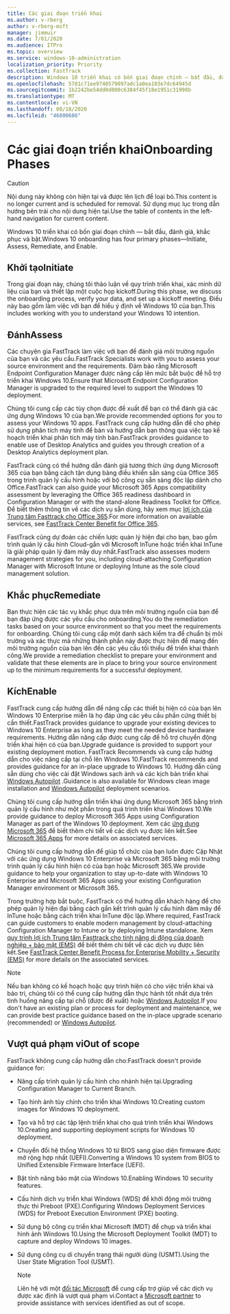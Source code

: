 ```yaml
---
title: Các giai đoạn triển khai
ms.author: v-rberg
author: v-rberg-msft
manager: jimmuir
ms.date: 7/01/2020
ms.audience: ITPro
ms.topic: overview
ms.service: windows-10-administration
localization_priority: Priority
ms.collection: FastTrack
description: Windows 10 triển khai có bốn giai đoạn chính — bắt đầu, đánh giá, khắc phục và bật.
ms.openlocfilehash: 5781c71ee9748579097adc1a0ea103e7dc64945d
ms.sourcegitcommit: 1b2242be54dd0d000c6384f45f18e1951c31998b
ms.translationtype: MT
ms.contentlocale: vi-VN
ms.lasthandoff: 08/18/2020
ms.locfileid: "46800686"
---
```

# <a name="onboarding-phases"></a><span data-ttu-id="e7feb-103">Các giai đoạn triển khai</span><span class="sxs-lookup"><span data-stu-id="e7feb-103">Onboarding Phases</span></span>

> [!CAUTION]
> <span data-ttu-id="e7feb-104">Nội dung này không còn hiện tại và được lên lịch để loại bỏ.</span><span class="sxs-lookup"><span data-stu-id="e7feb-104">This content is no longer current and is scheduled for removal.</span></span> <span data-ttu-id="e7feb-105">Sử dụng mục lục trong dẫn hướng bên trái cho nội dung hiện tại.</span><span class="sxs-lookup"><span data-stu-id="e7feb-105">Use the table of contents in the left-hand navigation for current content.</span></span>

<span data-ttu-id="e7feb-106">Windows 10 triển khai có bốn giai đoạn chính — bắt đầu, đánh giá, khắc phục và bật.</span><span class="sxs-lookup"><span data-stu-id="e7feb-106">Windows 10 onboarding has four primary phases—Initiate, Assess, Remediate, and Enable.</span></span>

## <a name="initiate"></a><span data-ttu-id="e7feb-107">Khởi tạo</span><span class="sxs-lookup"><span data-stu-id="e7feb-107">Initiate</span></span>

<span data-ttu-id="e7feb-108">Trong giai đoạn này, chúng tôi thảo luận về quy trình triển khai, xác minh dữ liệu của bạn và thiết lập một cuộc họp kickoff.</span><span class="sxs-lookup"><span data-stu-id="e7feb-108">During this phase, we discuss the onboarding process, verify your data, and set up a kickoff meeting.</span></span> <span data-ttu-id="e7feb-109">Điều này bao gồm làm việc với bạn để hiểu ý định về Windows 10 của bạn.</span><span class="sxs-lookup"><span data-stu-id="e7feb-109">This includes working with you to understand your Windows 10 intention.</span></span>

## <a name="assess"></a><span data-ttu-id="e7feb-110">Đánh</span><span class="sxs-lookup"><span data-stu-id="e7feb-110">Assess</span></span>

<span data-ttu-id="e7feb-111">Các chuyên gia FastTrack làm việc với bạn để đánh giá môi trường nguồn của bạn và các yêu cầu.</span><span class="sxs-lookup"><span data-stu-id="e7feb-111">FastTrack Specialists work with you to assess your source environment and the requirements.</span></span> <span data-ttu-id="e7feb-112">Đảm bảo rằng Microsoft Endpoint Configuration Manager được nâng cấp lên mức bắt buộc để hỗ trợ triển khai Windows 10.</span><span class="sxs-lookup"><span data-stu-id="e7feb-112">Ensure that Microsoft Endpoint Configuration Manager is upgraded to the required level to support the Windows 10 deployment.</span></span> 

<span data-ttu-id="e7feb-113">Chúng tôi cung cấp các tùy chọn được đề xuất để bạn có thể đánh giá các ứng dụng Windows 10 của bạn.</span><span class="sxs-lookup"><span data-stu-id="e7feb-113">We provide recommended options for you to assess your Windows 10 apps.</span></span> <span data-ttu-id="e7feb-114">FastTrack cung cấp hướng dẫn để cho phép sử dụng phân tích máy tính để bàn và hướng dẫn bạn thông qua việc tạo kế hoạch triển khai phân tích máy tính bàn.</span><span class="sxs-lookup"><span data-stu-id="e7feb-114">FastTrack provides guidance to enable use of Desktop Analytics and guides you through creation of a Desktop Analytics deployment plan.</span></span>

<span data-ttu-id="e7feb-115">FastTrack cũng có thể hướng dẫn đánh giá tương thích ứng dụng Microsoft 365 của bạn bằng cách tận dụng bảng điều khiển sẵn sàng của Office 365 trong trình quản lý cấu hình hoặc với bộ công cụ sẵn sàng độc lập dành cho Office.</span><span class="sxs-lookup"><span data-stu-id="e7feb-115">FastTrack can also guide your Microsoft 365 Apps compatibility assessment by leveraging the Office 365 readiness dashboard in Configuration Manager or with the stand-alone Readiness Toolkit for Office.</span></span> <span data-ttu-id="e7feb-116">Để biết thêm thông tin về các dịch vụ sẵn dùng, hãy xem mục [lợi ích của Trung tâm Fasttrack cho Office 365](O365-fasttrack-benefit-for-office-365.md).</span><span class="sxs-lookup"><span data-stu-id="e7feb-116">For more information on available services, see [FastTrack Center Benefit for Office 365](O365-fasttrack-benefit-for-office-365.md).</span></span> 

<span data-ttu-id="e7feb-117">FastTrack cũng dự đoán các chiến lược quản lý hiện đại cho bạn, bao gồm trình quản lý cấu hình Cloud-gắn với Microsoft InTune hoặc triển khai InTune là giải pháp quản lý đám mây duy nhất.</span><span class="sxs-lookup"><span data-stu-id="e7feb-117">FastTrack also assesses modern management strategies for you, including cloud-attaching Configuration Manager with Microsoft Intune or deploying Intune as the sole cloud management solution.</span></span>

## <a name="remediate"></a><span data-ttu-id="e7feb-118">Khắc phục</span><span class="sxs-lookup"><span data-stu-id="e7feb-118">Remediate</span></span>

<span data-ttu-id="e7feb-119">Bạn thực hiện các tác vụ khắc phục dựa trên môi trường nguồn của bạn để bạn đáp ứng được các yêu cầu cho onboarding.</span><span class="sxs-lookup"><span data-stu-id="e7feb-119">You do the remediation tasks based on your source environment so that you meet the requirements for onboarding.</span></span> <span data-ttu-id="e7feb-120">Chúng tôi cung cấp một danh sách kiểm tra để chuẩn bị môi trường và xác thực mà những thành phần này được thực hiện để mang đến môi trường nguồn của bạn lên đến các yêu cầu tối thiểu để triển khai thành công.</span><span class="sxs-lookup"><span data-stu-id="e7feb-120">We provide a remediation checklist to prepare your environment and validate that these elements are in place to bring your source environment up to the minimum requirements for a successful deployment.</span></span> 

## <a name="enable"></a><span data-ttu-id="e7feb-121">Kích</span><span class="sxs-lookup"><span data-stu-id="e7feb-121">Enable</span></span>

<span data-ttu-id="e7feb-122">FastTrack cung cấp hướng dẫn để nâng cấp các thiết bị hiện có của bạn lên Windows 10 Enterprise miễn là họ đáp ứng các yêu cầu phần cứng thiết bị cần thiết.</span><span class="sxs-lookup"><span data-stu-id="e7feb-122">FastTrack provides guidance to upgrade your existing devices to Windows 10 Enterprise as long as they meet the needed device hardware requirements.</span></span> <span data-ttu-id="e7feb-123">Hướng dẫn nâng cấp được cung cấp để hỗ trợ chuyển động triển khai hiện có của bạn.</span><span class="sxs-lookup"><span data-stu-id="e7feb-123">Upgrade guidance is provided to support your existing deployment motion.</span></span> <span data-ttu-id="e7feb-124">FastTrack Recommends và cung cấp hướng dẫn cho việc nâng cấp tại chỗ lên Windows 10.</span><span class="sxs-lookup"><span data-stu-id="e7feb-124">FastTrack recommends and provides guidance for an in-place upgrade to Windows 10.</span></span> <span data-ttu-id="e7feb-125">Hướng dẫn cũng sẵn dùng cho việc cài đặt Windows sạch ảnh và các kịch bản triển khai [Windows Autopilot](EMS-onboarding-phases.md#windows-autopilot) .</span><span class="sxs-lookup"><span data-stu-id="e7feb-125">Guidance is also available for Windows clean image installation and [Windows Autopilot](EMS-onboarding-phases.md#windows-autopilot) deployment scenarios.</span></span> 

<span data-ttu-id="e7feb-126">Chúng tôi cung cấp hướng dẫn triển khai ứng dụng Microsoft 365 bằng trình quản lý cấu hình như một phần trong quá trình triển khai Windows 10.</span><span class="sxs-lookup"><span data-stu-id="e7feb-126">We provide guidance to deploy Microsoft 365 Apps using Configuration Manager as part of the Windows 10 deployment.</span></span> <span data-ttu-id="e7feb-127">Xem các [ứng dụng Microsoft 365](O365-onboarding-and-migration.md#microsoft-365-apps) để biết thêm chi tiết về các dịch vụ được liên kết.</span><span class="sxs-lookup"><span data-stu-id="e7feb-127">See [Microsoft 365 Apps](O365-onboarding-and-migration.md#microsoft-365-apps) for more details on associated services.</span></span>

<span data-ttu-id="e7feb-128">Chúng tôi cung cấp hướng dẫn để giúp tổ chức của bạn luôn được Cập Nhật với các ứng dụng Windows 10 Enterprise và Microsoft 365 bằng môi trường trình quản lý cấu hình hiện có của bạn hoặc Microsoft 365.</span><span class="sxs-lookup"><span data-stu-id="e7feb-128">We provide guidance to help your organization to stay up-to-date with Windows 10 Enterprise and Microsoft 365 Apps using your existing Configuration Manager environment or Microsoft 365.</span></span>

<span data-ttu-id="e7feb-129">Trong trường hợp bắt buộc, FastTrack có thể hướng dẫn khách hàng để cho phép quản lý hiện đại bằng cách gắn kết trình quản lý cấu hình đám mây để InTune hoặc bằng cách triển khai InTune độc lập.</span><span class="sxs-lookup"><span data-stu-id="e7feb-129">Where required, FastTrack can guide customers to enable modern management by cloud-attaching Configuration Manager to Intune or by deploying Intune standalone.</span></span> <span data-ttu-id="e7feb-130">Xem [quy trình lợi ích Trung tâm Fasttrack cho tính năng di động của doanh nghiệp + bảo mật (EMS)](EMS-fasttrack-process.md) để biết thêm chi tiết về các dịch vụ được liên kết.</span><span class="sxs-lookup"><span data-stu-id="e7feb-130">See [FastTrack Center Benefit Process for Enterprise Mobility + Security (EMS)](EMS-fasttrack-process.md) for more details on the associated services.</span></span>

> [!NOTE]
> <span data-ttu-id="e7feb-131">Nếu bạn không có kế hoạch hoặc quy trình hiện có cho việc triển khai và bảo trì, chúng tôi có thể cung cấp hướng dẫn thực hành tốt nhất dựa trên tình huống nâng cấp tại chỗ (được đề xuất) hoặc [Windows Autopilot](EMS-onboarding-phases.md#windows-autopilot).</span><span class="sxs-lookup"><span data-stu-id="e7feb-131">If you don't have an existing plan or process for deployment and maintenance, we can provide best practice guidance based on the in-place upgrade scenario (recommended) or [Windows Autopilot](EMS-onboarding-phases.md#windows-autopilot).</span></span>

## <a name="out-of-scope"></a><span data-ttu-id="e7feb-132">Vượt quá phạm vi</span><span class="sxs-lookup"><span data-stu-id="e7feb-132">Out of scope</span></span>

<span data-ttu-id="e7feb-133">FastTrack không cung cấp hướng dẫn cho:</span><span class="sxs-lookup"><span data-stu-id="e7feb-133">FastTrack doesn't provide guidance for:</span></span>

- <span data-ttu-id="e7feb-134">Nâng cấp trình quản lý cấu hình cho nhánh hiện tại.</span><span class="sxs-lookup"><span data-stu-id="e7feb-134">Upgrading Configuration Manager to Current Branch.</span></span>
- <span data-ttu-id="e7feb-135">Tạo hình ảnh tùy chỉnh cho triển khai Windows 10.</span><span class="sxs-lookup"><span data-stu-id="e7feb-135">Creating custom images for Windows 10 deployment.</span></span>
- <span data-ttu-id="e7feb-136">Tạo và hỗ trợ các tập lệnh triển khai cho quá trình triển khai Windows 10.</span><span class="sxs-lookup"><span data-stu-id="e7feb-136">Creating and supporting deployment scripts for Windows 10 deployment.</span></span>
- <span data-ttu-id="e7feb-137">Chuyển đổi hệ thống Windows 10 từ BIOS sang giao diện firmware được mở rộng hợp nhất (UEFI).</span><span class="sxs-lookup"><span data-stu-id="e7feb-137">Converting a Windows 10 system from BIOS to Unified Extensible Firmware Interface (UEFI).</span></span>
- <span data-ttu-id="e7feb-138">Bật tính năng bảo mật của Windows 10.</span><span class="sxs-lookup"><span data-stu-id="e7feb-138">Enabling Windows 10 security features.</span></span> 
- <span data-ttu-id="e7feb-139">Cấu hình dịch vụ triển khai Windows (WDS) để khởi động môi trường thực thi Preboot (PXE).</span><span class="sxs-lookup"><span data-stu-id="e7feb-139">Configuring Windows Deployment Services (WDS) for Preboot Execution Environment (PXE) booting.</span></span>
- <span data-ttu-id="e7feb-140">Sử dụng bộ công cụ triển khai Microsoft (MDT) để chụp và triển khai hình ảnh Windows 10.</span><span class="sxs-lookup"><span data-stu-id="e7feb-140">Using the Microsoft Deployment Toolkit (MDT) to capture and deploy Windows 10 images.</span></span>
- <span data-ttu-id="e7feb-141">Sử dụng công cụ di chuyển trạng thái người dùng (USMT).</span><span class="sxs-lookup"><span data-stu-id="e7feb-141">Using the User State Migration Tool (USMT).</span></span>

  > [!NOTE]
  > <span data-ttu-id="e7feb-142">Liên hệ với một [đối tác Microsoft](https://go.microsoft.com/fwlink/?linkid=2080150) để cung cấp trợ giúp về các dịch vụ được xác định là vượt quá phạm vi.</span><span class="sxs-lookup"><span data-stu-id="e7feb-142">Contact a [Microsoft partner](https://go.microsoft.com/fwlink/?linkid=2080150) to provide assistance with services identified as out of scope.</span></span>

 